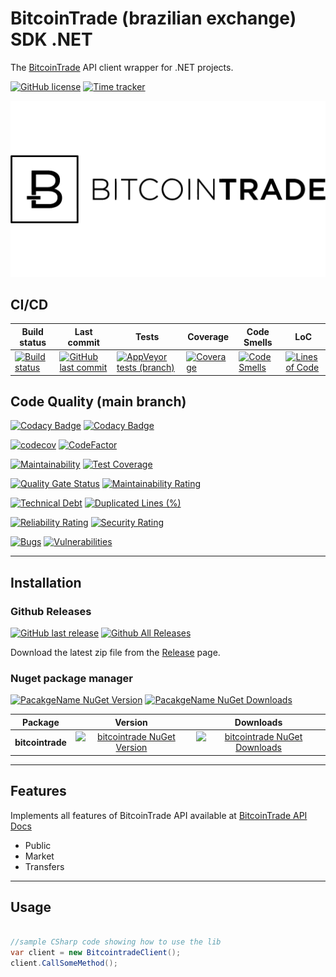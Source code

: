 # BitcoinTrade (brazilian exchange) SDK .NET

The [BitcoinTrade](https://bitcointrade.com.br) API client wrapper for .NET projects.

[![GitHub license](https://img.shields.io/github/license/guibranco/bitcointrade-sdk-dotnet)](https://github.com/guibranco/bitcointrade-sdk-dotnet)
[![Time tracker](https://wakatime.com/badge/github/guibranco/bitcointrade-sdk-dotnet.svg)](https://wakatime.com/badge/github/guibranco/bitcointrade-sdk-dotnet)


![Bitcointrade](https://raw.githubusercontent.com/guibranco/bitcointrade-sdk-dotnet/main/logo.png)


## CI/CD

| Build status | Last commit | Tests | Coverage | Code Smells | LoC | 
|--------------|-------------|-------|-------|-------|-------|
| [![Build status](https://ci.appveyor.com/api/projects/status/dekoywhywve3258w?svg=true)](https://ci.appveyor.com/project/guibranco/bitcointrade-sdk-dotnet) | [![GitHub last commit](https://img.shields.io/github/last-commit/guibranco/bitcointrade-sdk-dotnet/main)](https://github.com/guibranco/bitcointrade-sdk-dotnet) | [![AppVeyor tests (branch)](https://img.shields.io/appveyor/tests/guibranco/bitcointrade-sdk-dotnet/main?compact_message)](https://ci.appveyor.com/project/guibranco/bitcointrade-sdk-dotnet/branch/main/tests) | [![Coverage](https://sonarcloud.io/api/project_badges/measure?project=guibranco_bitcointrade-sdk-dotnet-dotnet&metric=coverage&branch=main)](https://sonarcloud.io/dashboard?id=guibranco_bitcointrade-sdk-dotnet-dotnet) | [![Code Smells](https://sonarcloud.io/api/project_badges/measure?project=guibranco_bitcointrade-sdk-dotnet-dotnet&metric=code_smells&branch=main)](https://sonarcloud.io/dashboard?id=guibranco_bitcointrade-sdk-dotnet-dotnet) | [![Lines of Code](https://sonarcloud.io/api/project_badges/measure?project=guibranco_bitcointrade-sdk-dotnet-dotnet&metric=ncloc&branch=main)](https://sonarcloud.io/dashboard?id=guibranco_bitcointrade-sdk-dotnet-dotnet) | 

## Code Quality (main branch)

[![Codacy Badge](https://app.codacy.com/project/badge/Grade/8bac161fe4584176bf8f681639c27ae9)](https://www.codacy.com/gh/guibranco/bitcointrade-sdk-dotnet/dashboard?utm_source=github.com&amp;utm_medium=referral&amp;utm_content=gguibranco/bitcointrade-sdk-dotnet&amp;utm_campaign=Badge_Grade)
[![Codacy Badge](https://app.codacy.com/project/badge/Coverage/8bac161fe4584176bf8f681639c27ae9)](https://www.codacy.com/gh/guibranco/bitcointrade-sdk-dotnet/dashboard?utm_source=github.com&utm_medium=referral&utm_content=guibranco/bitcointrade-sdk-dotnet&utm_campaign=Badge_Coverage)

[![codecov](https://codecov.io/gh/guibranco/bitcointrade-sdk-dotnet/branch/main/graph/badge.svg)](https://codecov.io/gh/guibranco/bitcointrade-sdk-dotnet)
[![CodeFactor](https://www.codefactor.io/repository/github/guibranco/bitcointrade-sdk-dotnet/badge)](https://www.codefactor.io/repository/github/guibranco/bitcointrade-sdk-dotnet)

[![Maintainability](https://api.codeclimate.com/v1/badges/9608176406607e244eed/maintainability)](https://codeclimate.com/github/guibranco/bitcointrade-sdk-dotnet/maintainability)
[![Test Coverage](https://api.codeclimate.com/v1/badges/9608176406607e244eed/test_coverage)](https://codeclimate.com/github/guibranco/bitcointrade-sdk-dotnet/test_coverage)

[![Quality Gate Status](https://sonarcloud.io/api/project_badges/measure?project=guibranco_bitcointrade-sdk-dotnet&metric=alert_status)](https://sonarcloud.io/dashboard?id=guibranco_bitcointrade-sdk-dotnet)
[![Maintainability Rating](https://sonarcloud.io/api/project_badges/measure?project=guibranco_bitcointrade-sdk-dotnet&metric=sqale_rating)](https://sonarcloud.io/dashboard?id=guibranco_bitcointrade-sdk-dotnet-dotnet)

[![Technical Debt](https://sonarcloud.io/api/project_badges/measure?project=guibranco_bitcointrade-sdk-dotnet&metric=sqale_index)](https://sonarcloud.io/dashboard?id=guibranco_bitcointrade-sdk-dotnet)
[![Duplicated Lines (%)](https://sonarcloud.io/api/project_badges/measure?project=guibranco_bitcointrade-sdk-dotnet&metric=duplicated_lines_density)](https://sonarcloud.io/dashboard?id=guibranco_bitcointrade-sdk-dotnet-dotnet)

[![Reliability Rating](https://sonarcloud.io/api/project_badges/measure?project=guibranco_bitcointrade-sdk-dotnet&metric=reliability_rating)](https://sonarcloud.io/dashboard?id=guibranco_bitcointrade-sdk-dotnet-dotnet)
[![Security Rating](https://sonarcloud.io/api/project_badges/measure?project=guibranco_bitcointrade-sdk-dotnet&metric=security_rating)](https://sonarcloud.io/dashboard?id=guibranco_bitcointrade-sdk-dotnet-dotnet)

[![Bugs](https://sonarcloud.io/api/project_badges/measure?project=guibranco_bitcointrade-sdk-dotnet&metric=bugs)](https://sonarcloud.io/dashboard?id=guibranco_bitcointrade-sdk-dotnet)
[![Vulnerabilities](https://sonarcloud.io/api/project_badges/measure?project=guibranco_bitcointrade-sdk-dotnet&metric=vulnerabilities)](https://sonarcloud.io/dashboard?id=guibranco_bitcointrade-sdk-dotnet-dotnet)

---

## Installation

### Github Releases

[![GitHub last release](https://img.shields.io/github/release-date/guibranco/bitcointrade-sdk-dotnet.svg?style=flat)](https://github.com/guibranco/bitcointrade-sdk-dotnet) [![Github All Releases](https://img.shields.io/github/downloads/guibranco/bitcointrade-sdk-dotnet/total.svg?style=flat)](https://github.com/guibranco/bitcointrade-sdk-dotnet)

Download the latest zip file from the [Release](https://github.com/guibranco/bitcointrade-sdk-dotnet/releases) page.

### Nuget package manager

[![PacakgeName NuGet Version](https://img.shields.io/nuget/v/bitcointrade.svg?style=flat)](https://www.nuget.org/packages/bitcointrade/)
[![PacakgeName NuGet Downloads](https://img.shields.io/nuget/dt/bitcointrade.svg?style=flat)](https://www.nuget.org/packages/bitcointrade/)

| Package | Version | Downloads |
|------------------|:-------:|:-------:|
| **bitcointrade** | [![bitcointrade NuGet Version](https://img.shields.io/nuget/v/bitcointrade.svg?style=flat)](https://www.nuget.org/packages/bitcointrade/) | [![bitcointrade NuGet Downloads](https://img.shields.io/nuget/dt/bitcointrade.svg?style=flat)](https://www.nuget.org/packages/bitcointrade/) |

---

## Features

Implements all features of BitcoinTrade API available at [BitcoinTrade API Docs](https://apidocs.bitcointrade.com.br/)

- Public
- Market
- Transfers

---

## Usage

```cs

//sample CSharp code showing how to use the lib
var client = new BitcointradeClient();
client.CallSomeMethod();

```
